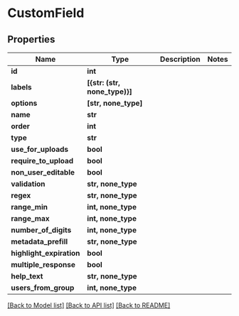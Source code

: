 # CustomField


## Properties

Name | Type | Description | Notes
------------ | ------------- | ------------- | -------------
**id** | **int** |  | 
**labels** | **[{str: (str, none_type)}]** |  | 
**options** | **[str, none_type]** |  | 
**name** | **str** |  | 
**order** | **int** |  | 
**type** | **str** |  | 
**use_for_uploads** | **bool** |  | 
**require_to_upload** | **bool** |  | 
**non_user_editable** | **bool** |  | 
**validation** | **str, none_type** |  | 
**regex** | **str, none_type** |  | 
**range_min** | **int, none_type** |  | 
**range_max** | **int, none_type** |  | 
**number_of_digits** | **int, none_type** |  | 
**metadata_prefill** | **str, none_type** |  | 
**highlight_expiration** | **bool** |  | 
**multiple_response** | **bool** |  | 
**help_text** | **str, none_type** |  | 
**users_from_group** | **int, none_type** |  | 

[[Back to Model list]](../#documentation-for-models) [[Back to API list]](../#documentation-for-api-endpoints) [[Back to README]](../)


